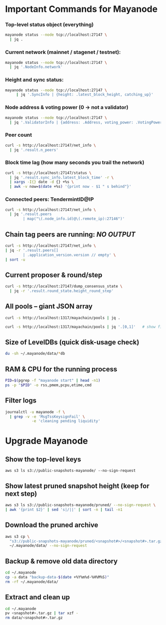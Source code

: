 # Important Commands for Mayanode

### Top-level status object (everything)


```bash
mayanode status --node tcp://localhost:27147 \
  | jq .
```

### Current network (mainnet / stagenet / testnet):

```bash
mayanode status --node tcp://localhost:27147 \
  | jq '.NodeInfo.network'
```

### Height and sync status:
```bash
mayanode status --node tcp://localhost:27147 \
     | jq '.SyncInfo | {height: .latest_block_height, catching_up}'
```

### Node address & voting power (0 → not a validator)
```bash
mayanode status --node tcp://localhost:27147 \
  | jq '.ValidatorInfo | {address: .Address, voting_power: .VotingPower|tonumber}'
```

### Peer count
```bash
curl -s http://localhost:27147/net_info \
  | jq '.result.n_peers'
```

### Block time lag (how many seconds you trail the network)
```bash
curl -s http://localhost:27147/status \
  | jq '.result.sync_info.latest_block_time' -r \
  | xargs -I{} date -d {} +%s \
  | awk -v now=$(date +%s) '{print now - $1 " s behind"}'
```


### Connected peers: TendermintID@IP
```bash
curl -s http://localhost:27147/net_info \
  | jq '.result.peers
        | map("\(.node_info.id)@\(.remote_ip):27146")'
```

## Chain tag peers are running: ***NO OUTPUT***
```bash
curl -s http://localhost:27147/net_info \
| jq -r '.result.peers[]
        | .application_version.version // empty' \
| sort -u
```

## Current proposer & round/step
```bash
curl -s http://localhost:27147/dump_consensus_state \
  | jq -r '.result.round_state.height_round_step'
```
## All pools – giant JSON array

```bash
curl -s http://localhost:1317/mayachain/pools | jq .
```
```bash
curl -s http://localhost:1317/mayachain/pools | jq '.[0,1]'   # show first 2 entries
```

## Size of LevelDBs (quick disk-usage check)
```bash
du -sh ~/.mayanode/data/*db
```

## RAM & CPU for the running process
```bash
PID=$(pgrep -f "mayanode start" | head -n1)
ps -p "$PID" -o rss,pmem,pcpu,etime,cmd

```
## Filter logs
```bash
journalctl -u mayanode -f \
  | grep -v -e 'MsgTssKeysignFail' \
            -e 'cleaning pending liquidity'
````

# Upgrade Mayanode

## Show the top-level keys
`aws s3 ls s3://public-snapshots-mayanode/ --no-sign-request`

## Show latest pruned snapshot height (keep for next step)
```bash
aws s3 ls s3://public-snapshots-mayanode/pruned/ --no-sign-request \
| awk '{print $2}' | sed 's|/||' | sort -n | tail -n1

```

## Download the pruned archive
```bash
aws s3 cp \
  "s3://public-snapshots-mayanode/pruned/<snapshot#>/<snapshot#>.tar.gz" \
  ~/.mayanode/data/ --no-sign-request

```

## Backup & remove old data directory
```bash
cd ~/.mayanode
cp -a data "backup-data-$(date +%Y%m%d-%H%M%S)"
rm -rf ~/.mayanode/data/
```

## Extract and clean up
```bash
cd ~/.mayanode
pv <snapshot#>.tar.gz | tar xzf -
rm data/<snapshot#>.tar.gz

```
